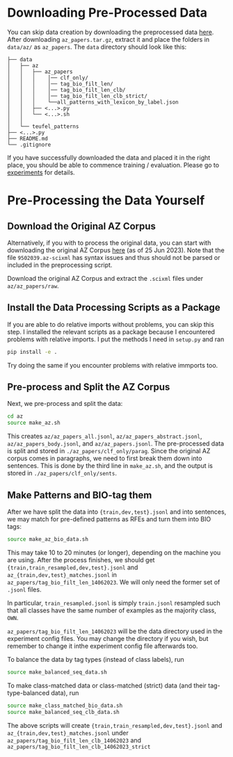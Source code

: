 
# Downloading Pre-Processed Data
You can skip data creation by downloading the preprocessed data [here](https://drive.google.com/drive/folders/1RNO9vkdbmr8YBZvRzes3rA41frAXFOM_?usp=sharing). After downloading `az_papers.tar.gz`, extract it and place the folders in `data/az/` as `az_papers`. The `data` directory should look like this:

```
├── data 
│   ├── az
│   │   ├── az_papers
│   │   │    │── clf_only/
│   │   │    │── tag_bio_filt_len/
│   │   │    │── tag_bio_filt_len_clb/
│   │   │    │── tag_bio_filt_len_clb_strict/
│   │   │    └──all_patterns_with_lexicon_by_label.json
│   │   ├── <...>.py
│   │   └── <...>.sh
│   │   
│   └── teufel_patterns
├── <...>.py
├── README.md
└── .gitignore
```
If you have successfully downloaded the data and placed it in the right place, you should be able to commence training / evaluation. Please go to [experiments](../experiments) for details.

# Pre-Processing the Data Yourself 

## Download the Original AZ Corpus
Alternatively, if you with to process the original data, you can start with downloading the original AZ Corpus [here](https://www.cl.cam.ac.uk/~sht25/AZ_corpus.html) (as of 25 Jun 2023). Note that the file `9502039.az-scixml` has syntax issues and thus should not be parsed or included in the preprocessing script.

Download the original AZ Corpus and extract the `.scixml` files under `az/az_papers/raw`. 

## Install the Data Processing Scripts as a Package
If you are able to do relative imports without problems, you can skip this step.
I installed the relevant scripts as a package because I encountered problems with relative imports. I put the methods I need in `setup.py` and ran
```bash
pip install -e .
```
Try doing the same if you encounter problems with relative immports too.

## Pre-process and Split the AZ Corpus
Next, we pre-process and split the data:
```bash
cd az
source make_az.sh
```
This creates `az/az_papers_all.jsonl`, `az/az_papers_abstract.jsonl`, `az/az_papers_body.jsonl`, and `az/az_papers.jsonl`. The pre-processed data is split and stored in `./az_papers/clf_only/parag`. 
Since the original AZ corpus comes in paragraphs, we need to first break them down into sentences. This is done by the third line in `make_az.sh`, and the output is stored in `./az_papers/clf_only/sents`. 

## Make Patterns and BIO-tag them
After we have split the data into `{train,dev,test}.jsonl` and into sentences, we may match for pre-defined patterns as RFEs and turn them into BIO tags:
```bash
source make_az_bio_data.sh
```
This may take 10 to 20 minutes (or longer), depending on the machine you are using. 
After the process finishes, we should get `{train,train_resampled,dev,test}.jsonl` and `az_{train,dev,test}_matches.jsonl` in `az_papers/tag_bio_filt_len_14062023`. We will only need the former set of `.jsonl` files.

In particular, `train_resampled.jsonl` is simply `train.jsonl` resampled such that all classes have the same number of examples as the majority class, `OWN`.

`az_papers/tag_bio_filt_len_14062023` will be the data directory used in the experiment config files. You may change the directory if you wish, but remember to change it inthe experiment config file afterwards too.


To balance the data by tag types (instead of class labels), run
```bash
source make_balanced_seq_data.sh
```

To make class-matched data or class-matched (strict) data (and their tag-type-balanced data), run
```bash
source make_class_matched_bio_data.sh
source make_balanced_seq_clb_data.sh
```
The above scripts will create `{train,train_resampled,dev,test}.jsonl` and `az_{train,dev,test}_matches.jsonl` under `az_papers/tag_bio_filt_len_clb_14062023` and `az_papers/tag_bio_filt_len_clb_14062023_strict`
